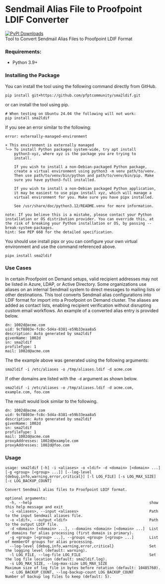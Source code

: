 # Sendmail Alias File to Proofpoint LDIF Converter
[![PyPI Downloads](https://static.pepy.tech/badge/sma2ldif)](https://pepy.tech/projects/sma2ldif)  
Tool to Convert Sendmail Alias Files to Proofpoint LDIF Format

### Requirements:

* Python 3.9+
 
### Installing the Package

You can install the tool using the following command directly from GitHub.

```
pip install git+https://github.com/pfptcommunity/sma2ldif.git
```

or can install the tool using pip.

```
# When testing on Ubuntu 24.04 the following will not work:
pip install sma2ldif
```

If you see an error similar to the following:

```
error: externally-managed-environment

× This environment is externally managed
╰─> To install Python packages system-wide, try apt install
    python3-xyz, where xyz is the package you are trying to
    install.

    If you wish to install a non-Debian-packaged Python package,
    create a virtual environment using python3 -m venv path/to/venv.
    Then use path/to/venv/bin/python and path/to/venv/bin/pip. Make
    sure you have python3-full installed.

    If you wish to install a non-Debian packaged Python application,
    it may be easiest to use pipx install xyz, which will manage a
    virtual environment for you. Make sure you have pipx installed.

    See /usr/share/doc/python3.12/README.venv for more information.

note: If you believe this is a mistake, please contact your Python installation or OS distribution provider. You can override this, at the risk of breaking your Python installation or OS, by passing --break-system-packages.
hint: See PEP 668 for the detailed specification.
```

You should use install pipx or you can configure your own virtual environment and use the command referenced above.

```
pipx install sma2ldif
```
### Use Cases

In certain Proofpoint on Demand setups, valid recipient addresses may not be listed in Azure, LDAP, or Active Directory. Some organizations use aliases on an internal Sendmail system to direct messages to mailing lists or other destinations. This tool converts Sendmail alias configurations into LDIF format for import into a Proofpoint on Demand cluster. The aliases are added as contact lists, enabling recipient verification without disrupting custom email workflows. An example of a converted alias entry is provided below.

```
dn: 1002d@acme.com
uid: 9cf8803e-fc8c-5d4a-8381-e59b33eaa8a5
description: Auto generated by sma2ldif
givenName: 1002d
sn: sma2ldif
profileType: 1
mail: 1002d@acme.com
```

The the example above was generated using the following arguments:

```
sma2ldif -i /etc/aliases -o /tmp/aliases.ldif -d acme.com
```

If other domains are listed with the ```-d``` argument as shown below.

```
sma2ldif -i /etc/aliases -o /tmp/aliases.ldif -d acme.com, example.com, foo.com
```

The result would look similar to the following.

```
dn: 1002d@acme.com
uid: 9cf8803e-fc8c-5d4a-8381-e59b33eaa8a5
description: Auto generated by sma2ldif
givenName: 1002d
sn: sma2ldif
profileType: 1
mail: 1002d@acme.com
proxyAddresses: 1002d@example.com
proxyAddresses: 1002d@foo.com
```

### Usage

```
usage: sma2ldif [-h] -i <aliases> -o <ldif> -d <domain> [<domain> ...] [-g <group> [<group> ...]] [--log-level {debug,info,warning,error,critical}] [-l LOG_FILE] [-s LOG_MAX_SIZE] [-c LOG_BACKUP_COUNT]

Convert Sendmail alias files to Proofpoint LDIF format.

optional arguments:
  -h, --help                                                     show this help message and exit
  -i <aliases>, --input <aliases>                                Path to the input Sendmail aliases file.
  -o <ldif>, --output <ldif>                                     Path to the output LDIF file.
  -d <domain> [<domain> ...], --domains <domain> [<domain> ...]  List of domains for alias processing (first domain is primary).
  -g <group> [<group> ...], --groups <group> [<group> ...]       List of memberOf groups for alias processing.
  --log-level {debug,info,warning,error,critical}                Set the logging level (default: warning).
  -l LOG_FILE, --log-file LOG_FILE                               Set the log file location (default: sma2ldif.log).
  -s LOG_MAX_SIZE, --log-max-size LOG_MAX_SIZE                   Maximum size of log file in bytes before rotation (default: 10485760).
  -c LOG_BACKUP_COUNT, --log-backup-count LOG_BACKUP_COUNT       Number of backup log files to keep (default: 5).
```
